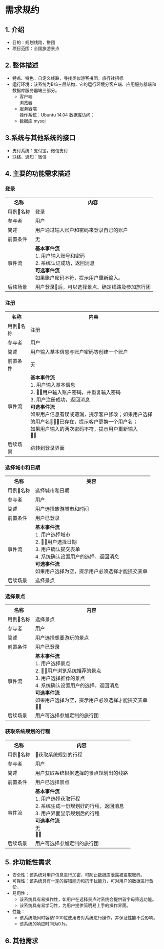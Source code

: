 # 需求规约

## 1. 介绍
+ 目的：规划线路，拼团
+ 项目范围：全国旅游景点

## 2. 整体描述
+ 特点、特色：自定义线路，寻找类似游客拼团，旅行社招标
+ 运行环境：该系统为B/S三层结构，它的运行环境分客户端、应用服务器端和数据库服务器端三部分。 
	+ 客户端  
		浏览器
	+ 服务器端  
		操作系统：Ubuntu 14.04
		数据库访问：
	+ 数据库
		mysql		 
	
## 3.系统与其他系统的接口
+ 支付系统：支付宝，微信支付
+ 联络、通知：微信

## 4. 主要的功能需求描述
### 登录
<table>
	<tr>
		<th>名称</th>
		<th>内容</th>
	</tr>
	<tr>
		<td>用例名称</td>
		<td>登录</td>
	</tr>
	<tr>
		<td>参与者</td>
		<td>用户</td>
	</tr>
	<tr>
		<td>简述</td>
		<td>用户通过输入账户和密码来登录自己的账户</td>
	</tr>
	<tr>
		<td>前置条件</td>
		<td>无</td>
	</tr>
	<tr>
		<td>事件流</td>
		<td>
			<b>	基本事件流</b> <br>
			1. 用户输入账号和密码 <br>
			2. 系统认证成功，返回消息 <br>
			<b>可选事件流</b> <br>
			如果账户密码不符，提示用户重新输入。 <br>
		</td>
	</tr>
	<tr>
		<td>后续场景</td>
		<td>用户登录后，可以选择景点、确定线路及参加旅行团</td>
	</tr>
</table>

### 注册
<table>
	<tr>
		<th>名称</th>
		<th>内容</th>
	</tr>
	<tr>
		<td>用例名称</td>
		<td>注册</td>
	</tr>
	<tr>
		<td>参与者</td>
		<td>用户</td>
	</tr>
	<tr>
		<td>简述</td>
		<td>用户输入基本信息与账户密码等创建一个账户</td>
	</tr>
	<tr>
		<td>前置条件</td>
		<td>无</td>
	</tr>
	<tr>
		<td>事件流</td>
		<td>
			<b>	基本事件流</b> <br>
			1. 用户输入基本信息 <br>
			2. 用户输入账户密码，并重复输入密码 <br>
			3. 用户注册成功，返回消息 <br>
			<b>可选事件流</b> <br>
			如果用户信息有误或遗漏，提示客户修改；如果用户选择的用户名已存在，提示客户更换一个用户名； <br>
			如果用户输入的两次密码不符，提示用户重新输入 <br>
		</td>
	</tr>
	<tr>
		<td>后续场景</td>
		<td>跳转到登录界面</td>
	</tr>
</table>

### 选择城市和日期
<table>
	<tr>
		<th>名称</th>
		<th>美容</th>
	</tr>
	<tr>
		<td>用例名称</td>
		<td>选择城市和日期</td>
	</tr>
	<tr>
		<td>参与者</td>
		<td>用户</td>
	</tr>
	<tr>
		<td>简述</td>
		<td>用户选择旅游城市和时间</td>
	</tr>
	<tr>
		<td>前置条件</td>
		<td>用户已登录</td>
	</tr>
	<tr>
		<td>事件流</td>
		<td>
			<b>	基本事件流</b> <br>
			1. 用户选择城市 <br>
			2. 用户选择日期 <br>
			3. 用户确认提交表单 <br>
			4. 系统确认设置用户的选择，返回消息 <br>
			<b>可选事件流</b> <br>
			如果用户选择为空，提示用户必须选择才能提交表单 <br>
		</td>
	</tr>
	<tr>
		<td>后续场景</td>
		<td>选择景点</td>
	</tr>
</table>


### 选择景点
<table>
	<tr>
		<th>名称</th>
		<th>内容</th>
	</tr>
	<tr>
		<td>用例名称</td>
		<td>选择景点</td>
	</tr>
	<tr>
		<td>参与者</td>
		<td>用户</td>
	</tr>
	<tr>
		<td>简述</td>
		<td>用户选择想要游玩的景点</td>
	</tr>
	<tr>
		<td>前置条件</td>
		<td>用户已登录</td>
	</tr>
	<tr>
		<td>事件流</td>
		<td>
			<b>	基本事件流</b> <br>
			1. 用户选择景点 <br>
			2. 用户浏览系统推荐的景点 <br>
			3. 用户选择推荐的景点 <br>
			4. 系统确认设置用户的选择，返回消息 <br>
			<b>可选事件流</b> <br>
			如果用户选择为空，提示用户必须选择才能提交表单 <br>
		</td>
	</tr>
	<tr>
		<td>后续场景</td>
		<td>用户可选择参加定制的旅行团</td>
	</tr>
</table>


### 获取系统规划的行程
<table>
	<tr>
		<th>名称</th>
		<th>内容</th>
	</tr>
	<tr>
		<td>用例名称</td>
		<td>获取系统规划的行程</td>
	</tr>
	<tr>
		<td>参与者</td>
		<td>用户</td>
	</tr>
	<tr>
		<td>简述</td>
		<td>用户获取系统根据选择的景点规划出的线路</td>
	</tr>
	<tr>
		<td>前置条件</td>
		<td>用户已选择景点</td>
	</tr>
	<tr>
		<td>事件流</td>
		<td>
			<b>	基本事件流</b> <br>
			1. 用户选择获取行程 <br>
			2. 系统生成一份规划好的行程，返回消息 <br>
			3. 用户界面显示规划后的行程 <br>
			<b>可选事件流</b> <br>
			无 <br>
		</td>
	</tr>
	<tr>
		<td>后续场景</td>
		<td>用户可选择参加定制的旅行团</td>
	</tr>
</table>


## 5. 非功能性需求
+ 安全性：该系统对用户信息进行加密，可防止数据库泄露被盗取密码。
+ 可靠性：该系统具有一定的容错能力和抗干扰能力，可对用户的数据进行备份。
+ 易用性：
  +  该系统具有易操作性，如用户在选择景点时系统会提供首字母筛选功能。
  +  该系统具有易学习性，为用户提供简明易上手的操作界面。
+ 性能：
  + 该系统能同时容纳1000位使用者对系统进行操作，并保证性能不受影响。
  + 该系统的响应时间为0.1s。

## 6. 其他需求
